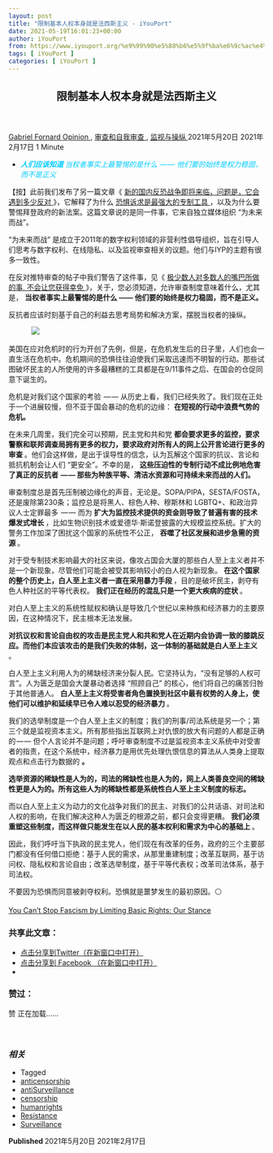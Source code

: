 ```yaml
---
layout: post
title: "限制基本人权本身就是法西斯主义 - iYouPort"
date: 2021-05-19T16:01:23+00:00
author: iYouPort
from: https://www.iyouport.org/%e9%99%90%e5%88%b6%e5%9f%ba%e6%9c%ac%e4%ba%ba%e6%9d%83%e6%9c%ac%e8%ba%ab%e5%b0%b1%e6%98%af%e6%b3%95%e8%a5%bf%e6%96%af%e4%b8%bb%e4%b9%89/
tags: [ iYouPort ]
categories: [ iYouPort ]
---
```


<article class="post-16041 post type-post status-publish format-standard has-post-thumbnail hentry category-opinion category-50 category-20 tag-anticensorship tag-antisurveillance tag-censorship tag-humanrights tag-resistance tag-surveillance" id="post-16041">
 <header class="entry-header">
  <h1 class="entry-title">
   限制基本人权本身就是法西斯主义
  </h1>
 </header>
 <div class="entry-meta">
  <span class="byline">
   <a href="https://www.iyouport.org/author/gabrielfornard/" rel="author" title="由Gabriel Fornard发布">
    Gabriel Fornard
   </a>
  </span>
  <span class="cat-links">
   <a href="https://www.iyouport.org/category/opinion/" rel="category tag">
    Opinion
   </a>
   ,
   <a href="https://www.iyouport.org/category/%e5%ae%a1%e6%9f%a5%e5%92%8c%e8%87%aa%e6%88%91%e5%ae%a1%e6%9f%a5/" rel="category tag">
    审查和自我审查
   </a>
   ,
   <a href="https://www.iyouport.org/category/%e7%9b%91%e8%a7%86%e4%b8%8e%e6%93%8d%e7%ba%b5/" rel="category tag">
    监视与操纵
   </a>
  </span>
  <span class="published-on">
   <time class="entry-date published" datetime="2021-05-20T00:01:23+08:00">
    2021年5月20日
   </time>
   <time class="updated" datetime="2021-02-17T18:32:28+08:00">
    2021年2月17日
   </time>
  </span>
  <span class="word-count">
   1 Minute
  </span>
 </div>
 <div class="entry-content">
  <ul>
   <li class="graf graf--p">
    <span style="color: #00ccff;">
     <em>
      <strong class="markup--strong markup--p-strong">
       人们应该知道
      </strong>
      当权者事实上最警惕的是什么  — — 他们要的始终是权力稳固，而不是正义
     </em>
    </span>
   </li>
  </ul>
  <p class="graf graf--p">
   【按】此前我们发布了另一篇文章《
   <a class="markup--anchor markup--p-anchor" data-href="https://www.iyouport.org/%e6%96%b0%e7%9a%84%e5%9b%bd%e5%86%85%e5%8f%8d%e6%81%90%e6%88%98%e4%ba%89%e5%8d%b3%e5%b0%86%e6%9d%a5%e4%b8%b4%ef%bc%8c%e9%97%ae%e9%a2%98%e6%98%af%ef%bc%8c%e5%ae%83%e4%bc%9a%e9%81%87%e5%88%b0%e5%a4%9a/" href="https://www.iyouport.org/%e6%96%b0%e7%9a%84%e5%9b%bd%e5%86%85%e5%8f%8d%e6%81%90%e6%88%98%e4%ba%89%e5%8d%b3%e5%b0%86%e6%9d%a5%e4%b8%b4%ef%bc%8c%e9%97%ae%e9%a2%98%e6%98%af%ef%bc%8c%e5%ae%83%e4%bc%9a%e9%81%87%e5%88%b0%e5%a4%9a/" rel="noopener" target="_blank">
    新的国内反恐战争即将来临，问题是，它会遇到多少反对
   </a>
   》，它解释了为什么
   <a class="markup--anchor markup--p-anchor" data-href="https://www.iyouport.org/%e8%ad%a6%e6%83%95%e5%be%ae%e5%a6%99%e7%9a%84%e5%8a%9d%e5%af%bc%e6%9c%af%ef%bc%9a%e6%81%90%e6%83%a7%e8%af%89%e6%b1%82-%e5%9f%8b%e4%b8%8b%e6%83%85%e7%bb%aa-%e6%93%8d%e6%8e%a7%e6%80%9d/" href="https://www.iyouport.org/%e8%ad%a6%e6%83%95%e5%be%ae%e5%a6%99%e7%9a%84%e5%8a%9d%e5%af%bc%e6%9c%af%ef%bc%9a%e6%81%90%e6%83%a7%e8%af%89%e6%b1%82-%e5%9f%8b%e4%b8%8b%e6%83%85%e7%bb%aa-%e6%93%8d%e6%8e%a7%e6%80%9d/" rel="noopener" target="_blank">
    恐惧诉求是最强大的专制工具
   </a>
   ，以及为什么要警惕拜登政府的新法案。这篇文章说的是同一件事，它来自独立媒体组织 “为未来而战”。
  </p>
  <p class="graf graf--p graf--startsWithDoubleQuote">
   “为未来而战” 是成立于2011年的数字权利领域的非营利性倡导组织，旨在引导人们思考与数字权利、在线隐私、以及监视审查相关的议题。他们与IYP的主题有很多一致性。
  </p>
  <p class="graf graf--p">
   在反对推特审查的帖子中我们警告了这件事，见《
   <a class="markup--anchor markup--p-anchor" data-href="https://www.iyouport.org/%e6%9e%81%e5%b0%91%e6%95%b0%e4%ba%ba%e5%af%b9%e5%a4%9a%e6%95%b0%e4%ba%ba%e7%9a%84%e5%98%b4%e5%b7%b4%e6%89%80%e5%81%9a%e7%9a%84%e4%ba%8b-%e4%b8%8d%e4%bc%9a%e8%ae%a9%e6%82%a8%e8%8e%b7%e5%be%97%e5%b9%b8/" href="https://www.iyouport.org/%e6%9e%81%e5%b0%91%e6%95%b0%e4%ba%ba%e5%af%b9%e5%a4%9a%e6%95%b0%e4%ba%ba%e7%9a%84%e5%98%b4%e5%b7%b4%e6%89%80%e5%81%9a%e7%9a%84%e4%ba%8b-%e4%b8%8d%e4%bc%9a%e8%ae%a9%e6%82%a8%e8%8e%b7%e5%be%97%e5%b9%b8/" rel="noopener" target="_blank">
    极少数人对多数人的嘴巴所做的事, 不会让您获得幸免
   </a>
   》，关于，您必须知道，允许审查制度意味着什么，尤其是，
   <strong class="markup--strong markup--p-strong">
    当权者事实上最警惕的是什么 —— 他们要的始终是权力稳固，而不是正义。
   </strong>
  </p>
  <p class="graf graf--p">
   反抗者应该时刻基于自己的利益去思考局势和解决方案，摆脱当权者的操纵。
  </p>
  <figure class="graf graf--figure">
   <img class="graf-image aligncenter jetpack-lazy-image" data-height="1597" data-image-id="0*Bv5A_GD6xn56Ng4k.jpeg" data-lazy-src="https://i2.wp.com/cdn-images-1.medium.com/max/1067/0*Bv5A_GD6xn56Ng4k.jpeg?w=1100&amp;is-pending-load=1#038;ssl=1" data-recalc-dims="1" data-width="2418" src="https://i2.wp.com/cdn-images-1.medium.com/max/1067/0*Bv5A_GD6xn56Ng4k.jpeg?w=1100&amp;ssl=1" srcset="data:image/gif;base64,R0lGODlhAQABAIAAAAAAAP///yH5BAEAAAAALAAAAAABAAEAAAIBRAA7"/>
   <noscript>
    <img class="graf-image aligncenter" data-height="1597" data-image-id="0*Bv5A_GD6xn56Ng4k.jpeg" data-recalc-dims="1" data-width="2418" src="https://i2.wp.com/cdn-images-1.medium.com/max/1067/0*Bv5A_GD6xn56Ng4k.jpeg?w=1100&amp;ssl=1"/>
   </noscript>
  </figure>
  <p class="graf graf--p">
   美国在应对危机时的行为开创了先例，但是，在危机发生后的日子里，人们也会一直生活在危机中。危机期间的恐惧往往迫使我们采取迅速而不明智的行动。那些试图破坏民主的人所使用的许多最糟糕的工具都是在9/11事件之后、在国会的仓促同意下诞生的。
  </p>
  <p class="graf graf--p">
   危机是对我们这个国家的考验  — — 从历史上看，我们已经失败了。我们现在正处于一个进展较慢，但不亚于国会暴动的危机的边缘：
   <strong class="markup--strong markup--p-strong">
    在短视的行动中浪费气势的危机。
   </strong>
  </p>
  <p class="graf graf--p">
   在未来几周里，我们完全可以预期，民主党和共和党
   <strong class="markup--strong markup--p-strong">
    都会要求更多的监控，要求警察和联邦调查局拥有更多的权力，要求政府对所有人的网上公开言论进行更多的审查
   </strong>
   。他们会这样做，是出于误导性的信念，认为瓦解这个国家的抗议、言论和抵抗机制会让人们 “更安全”。不幸的是，
   <strong class="markup--strong markup--p-strong">
    这些压迫性的专制行动不成比例地危害了真正的反抗者  — — 那些为种族平等、清洁水资源和可持续未来而战的人们。
   </strong>
  </p>
  <p class="graf graf--p">
   审查制度总是首先压制被边缘化的声音，无论是。SOPA/PIPA，SESTA/FOSTA，还是废除第230条；监控总是将黑人、棕色人种、穆斯林和 LGBTQ+、和政治异议人士定罪最多  — — 而为
   <strong class="markup--strong markup--p-strong">
    扩大为监控技术提供的资金则导致了普遍有害的技术爆发式增长
   </strong>
   ，比如生物识别技术或爱德华·斯诺登披露的大规模监控系统。扩大的警务工作加深了困扰这个国家的系统性不公正，
   <strong class="markup--strong markup--p-strong">
    吞噬了社区发展和进步急需的资源
   </strong>
   。
  </p>
  <p class="graf graf--p">
   对于受专制技术影响最大的社区来说，像攻占国会大厦的那些白人至上主义者并不是一个新现象，尽管他们可能会被受其影响较小的白人视为新现象。
   <strong class="markup--strong markup--p-strong">
    在这个国家的整个历史上，白人至上主义者一直在采用暴力手段
   </strong>
   ，目的是破坏民主，剥夺有色人种社区的平等代表权。
   <strong class="markup--strong markup--p-strong">
    我们正在经历的混乱只是一个更大疾病的症状
   </strong>
   。
  </p>
  <p class="graf graf--p">
   对白人至上主义的系统性赋权和确认是导致几个世纪以来种族和经济暴力的主要原因，在这种情况下，民主根本无法发展。
  </p>
  <p class="graf graf--p">
   <strong class="markup--strong markup--p-strong">
    对抗议权和言论自由权的攻击是民主党人和共和党人在近期内会协调一致的膝跳反应。而他们本应该攻击的是我们失败的体制，这一体制的基础就是白人至上主义
   </strong>
   。
  </p>
  <p class="graf graf--p">
   白人至上主义利用人为的稀缺经济来分裂人民。它坚持认为，“没有足够的人权可言”。人为匮乏是国会大厦暴动者选择 “照顾自己” 的核心，他们将自己的痛苦归咎于其他普通人。
   <strong class="markup--strong markup--p-strong">
    白人至上主义将受害者角色置换到社区中最有权势的人身上，使他们可以维护和延续早已令人难以忍受的经济暴力
   </strong>
   。
  </p>
  <p class="graf graf--p">
   我们的选举制度是一个白人至上主义的制度；我们的刑事/司法系统是另一个；第三个就是监视资本主义。所有那些指出互联网上对仇恨的放大有问题的人都是正确的 — — 但个人言论并不是问题；呼吁审查制度不过是监视资本主义系统中对受害者的指责，在这个系统中，经济暴力是用优先处理仇恨信息的算法从人类身上提取观点和点击行为数据的
   <strong class="markup--strong markup--p-strong">
    。
   </strong>
  </p>
  <p class="graf graf--p">
   <strong class="markup--strong markup--p-strong">
    选举资源的稀缺性是人为的，司法的稀缺性也是人为的，网上人类善良空间的稀缺性更是人为的。所有这些人为的稀缺性都是系统性白人至上主义制度的标志。
   </strong>
  </p>
  <p class="graf graf--p">
   而以白人至上主义为动力的文化战争对我们的民主、对我们的公共话语、对司法和人权的影响，在我们解决这种人为匮乏的根源之前，都只会变得更糟。
   <strong class="markup--strong markup--p-strong">
    我们必须重塑这些制度，而这样做只能发生在以人民的基本权利和需求为中心的基础上
   </strong>
   。
  </p>
  <p class="graf graf--p">
   因此，我们呼吁当下执政的民主党人，他们现在有改革的任务，政府的三个主要部门都没有任何借口拒绝：基于人民的需求，从那里重建制度；改革互联网，基于访问权、隐私权和言论自由；改革选举制度，基于平等代表权；改革司法体系，基于司法权。
  </p>
  <p class="graf graf--p">
   不要因为恐惧而同意被剥夺权利。恐惧就是噩梦发生的最初原因。⚪️
  </p>
  <p class="graf graf--p">
   <a class="markup--anchor markup--p-anchor" data-href="https://www.fightforthefuture.org/" href="https://www.fightforthefuture.org/" rel="noopener" target="_blank">
    You Can’t Stop Fascism by Limiting Basic Rights: Our Stance
   </a>
  </p>
  <div id="atatags-1611829871-60afb56b51d8d">
  </div>
  <div class="sharedaddy sd-sharing-enabled">
   <div class="robots-nocontent sd-block sd-social sd-social-icon sd-sharing">
    <h3 class="sd-title">
     共享此文章：
    </h3>
    <div class="sd-content">
     <ul>
      <li class="share-twitter">
       <a class="share-twitter sd-button share-icon no-text" data-shared="sharing-twitter-16041" href="https://www.iyouport.org/%e9%99%90%e5%88%b6%e5%9f%ba%e6%9c%ac%e4%ba%ba%e6%9d%83%e6%9c%ac%e8%ba%ab%e5%b0%b1%e6%98%af%e6%b3%95%e8%a5%bf%e6%96%af%e4%b8%bb%e4%b9%89/?share=twitter" rel="nofollow noopener noreferrer" target="_blank" title="点击分享到Twitter">
        <span>
        </span>
        <span class="sharing-screen-reader-text">
         点击分享到Twitter（在新窗口中打开）
        </span>
       </a>
      </li>
      <li class="share-facebook">
       <a class="share-facebook sd-button share-icon no-text" data-shared="sharing-facebook-16041" href="https://www.iyouport.org/%e9%99%90%e5%88%b6%e5%9f%ba%e6%9c%ac%e4%ba%ba%e6%9d%83%e6%9c%ac%e8%ba%ab%e5%b0%b1%e6%98%af%e6%b3%95%e8%a5%bf%e6%96%af%e4%b8%bb%e4%b9%89/?share=facebook" rel="nofollow noopener noreferrer" target="_blank" title="点击分享到 Facebook ">
        <span>
        </span>
        <span class="sharing-screen-reader-text">
         点击分享到 Facebook （在新窗口中打开）
        </span>
       </a>
      </li>
      <li class="share-end">
      </li>
     </ul>
    </div>
   </div>
  </div>
  <div class="sharedaddy sd-block sd-like jetpack-likes-widget-wrapper jetpack-likes-widget-unloaded" data-name="like-post-frame-161182987-16041-60afb56b52293" data-src="https://widgets.wp.com/likes/#blog_id=161182987&amp;post_id=16041&amp;origin=www.iyouport.org&amp;obj_id=161182987-16041-60afb56b52293" id="like-post-wrapper-161182987-16041-60afb56b52293">
   <h3 class="sd-title">
    赞过：
   </h3>
   <div class="likes-widget-placeholder post-likes-widget-placeholder" style="height: 55px;">
    <span class="button">
     <span>
      赞
     </span>
    </span>
    <span class="loading">
     正在加载……
    </span>
   </div>
   <span class="sd-text-color">
   </span>
   <a class="sd-link-color">
   </a>
  </div>
  <div class="jp-relatedposts" id="jp-relatedposts">
   <h3 class="jp-relatedposts-headline">
    <em>
     相关
    </em>
   </h3>
  </div>
 </div>
 <div class="entry-footer">
  <ul class="post-tags light-text">
   <li>
    Tagged
   </li>
   <li>
    <a href="https://www.iyouport.org/tag/anticensorship/" rel="tag">
     anticensorship
    </a>
   </li>
   <li>
    <a href="https://www.iyouport.org/tag/antisurveillance/" rel="tag">
     antiSurveillance
    </a>
   </li>
   <li>
    <a href="https://www.iyouport.org/tag/censorship/" rel="tag">
     censorship
    </a>
   </li>
   <li>
    <a href="https://www.iyouport.org/tag/humanrights/" rel="tag">
     humanrights
    </a>
   </li>
   <li>
    <a href="https://www.iyouport.org/tag/resistance/" rel="tag">
     Resistance
    </a>
   </li>
   <li>
    <a href="https://www.iyouport.org/tag/surveillance/" rel="tag">
     Surveillance
    </a>
   </li>
  </ul>
 </div>
 <div class="entry-author-wrapper">
  <div class="site-posted-on">
   <strong>
    Published
   </strong>
   <time class="entry-date published" datetime="2021-05-20T00:01:23+08:00">
    2021年5月20日
   </time>
   <time class="updated" datetime="2021-02-17T18:32:28+08:00">
    2021年2月17日
   </time>
  </div>
 </div>
</article>


